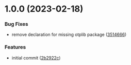 # 1.0.0 (2023-02-18)


### Bug Fixes

* remove declaration for missing otplib package ([3514666](https://github.com/niwini/authy-js/commit/35146664de6e09037ee6565a68e8c262441b978b))


### Features

* initial commit ([2b2922c](https://github.com/niwini/authy-js/commit/2b2922c6a19f3c5b886711c70d671a76623ecf7c))
